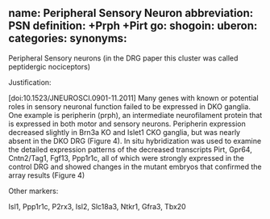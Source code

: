 name: Peripheral Sensory Neuron
abbreviation: PSN
definition: +Prph +Pirt
go:
shogoin: 
uberon:
categories:
synonyms:
---

Peripheral Sensory neurons (in the DRG paper this cluster was called peptidergic nociceptors)

Justification:

[doi:10.1523/JNEUROSCI.0901-11.2011] Many genes with known or potential roles in sensory neuronal function failed to be expressed in DKO ganglia. One example is peripherin (prph), an intermediate neurofilament protein that is expressed in both motor and sensory neurons. Peripherin expression decreased slightly in Brn3a KO and Islet1 CKO ganglia, but was nearly absent in the DKO DRG (Figure 4). In situ hybridization was used to examine the detailed expression patterns of the decreased transcripts Pirt, Gpr64, Cntn2/Tag1, Fgf13, Ppp1r1c, all of which were strongly expressed in the control DRG and showed changes in the mutant embryos that confirmed the array results (Figure 4)

Other markers:

Isl1, Ppp1r1c, P2rx3, Isl2, Slc18a3, Ntkr1, Gfra3, Tbx20